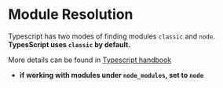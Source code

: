 # Module Resolution

Typescript has two modes of finding modules `classic` and `node`. **TypesScript
uses `classic` by default.**

More details can be found in
[Typescript handbook](https://www.typescriptlang.org/docs/handbook/module-resolution.html#node)

- **if working with modules under `node_modules`, set to `node`**
